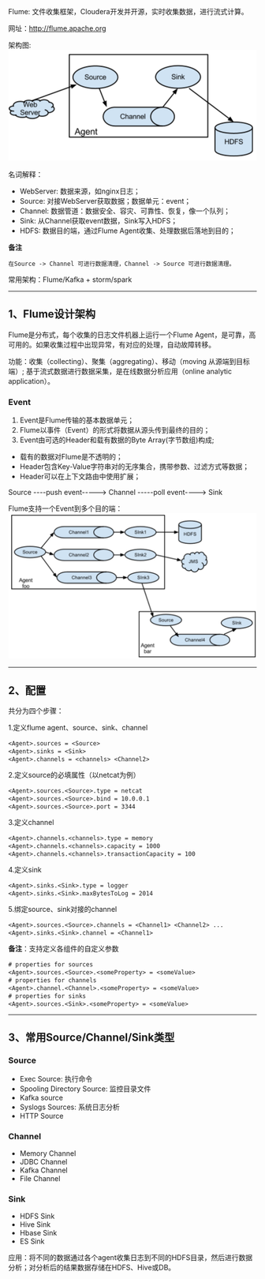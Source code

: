 Flume: 文件收集框架，Cloudera开发并开源，实时收集数据，进行流式计算。

网址：http://flume.apache.org

架构图:
![jiagou](pictures/jiagou.png)

名词解释：
  - WebServer: 数据来源，如nginx日志；
  - Source: 对接WebServer获取数据；数据单元：event；
  - Channel: 数据管道：数据安全、容灾、可靠性、恢复，像一个队列；
  - Sink: 从Channel获取event数据，Sink写入HDFS；
  - HDFS: 数据目的端，通过Flume Agent收集、处理数据后落地到目的；

**备注**

    在Source -> Channel 可进行数据清理，Channel -> Source 可进行数据清理。


常用架构：Flume/Kafka + storm/spark

---
## 1、Flume设计架构
Flume是分布式，每个收集的日志文件机器上运行一个Flume Agent，是可靠，高可用的。如果收集过程中出现异常，有对应的处理，自动故障转移。

功能：收集（collecting）、聚集（aggregating）、移动（moving 从源端到目标端）;
基于流式数据进行数据采集，是在线数据分析应用（online analytic application）。

### Event
1. Event是Flume传输的基本数据单元；
2. Flume以事件（Event）的形式将数据从源头传到最终的目的；
3. Event由可选的Header和载有数据的Byte Array(字节数组)构成;
  - 载有的数据对Flume是不透明的；
  - Header包含Key-Value字符串对的无序集合，携带参数、过滤方式等数据；
  - Header可以在上下文路由中使用扩展；


Source ----push event----->  Channel -----poll event---->  Sink

Flume支持一个Event到多个目的端：
![multiChannel](pictures/multichannel.png)

---
## 2、配置
共分为四个步骤：

1.定义flume agent、source、sink、channel
```
<Agent>.sources = <Source>
<Agent>.sinks = <Sink>
<Agent>.channels = <channels> <Channel2>
```
2.定义source的必填属性（以netcat为例）
```
<Agent>.sources.<Source>.type = netcat
<Agent>.sources.<Source>.bind = 10.0.0.1
<Agent>.sources.<Source>.port = 3344
```

3.定义channel
```
<Agent>.channels.<channels>.type = memory
<Agent>.channels.<channels>.capacity = 1000
<Agent>.channels.<channels>.transactionCapacity = 100
```

4.定义sink
```
<Agent>.sinks.<Sink>.type = logger
<Agent>.sinks.<Sink>.maxBytesToLog = 2014
```

5.绑定source、sink对接的channel
```
<Agent>.sources.<Source>.channels = <Channel1> <Channel2> ...
<Agent>.sinks.<Sink>.channel = <Channel1>
```


**备注**：支持定义各组件的自定义参数
```
# properties for sources
<Agent>.sources.<Source>.<someProperty> = <someValue>
# properties for channels
<Agent>.channel.<Channel>.<someProperty> = <someValue>
# properties for sinks
<Agent>.sources.<Sink>.<someProperty> = <someValue>
```
---
## 3、常用Source/Channel/Sink类型
### Source
- Exec Source: 执行命令
- Spooling Directory Source: 监控目录文件
- Kafka source
- Syslogs Sources: 系统日志分析
- HTTP Source

### Channel
- Memory Channel
- JDBC Channel
- Kafka Channel
- File Channel

### Sink
- HDFS Sink
- Hive Sink
- Hbase Sink
- ES Sink

应用：将不同的数据通过各个agent收集日志到不同的HDFS目录，然后进行数据分析；对分析后的结果数据存储在HDFS、Hive或DB。
